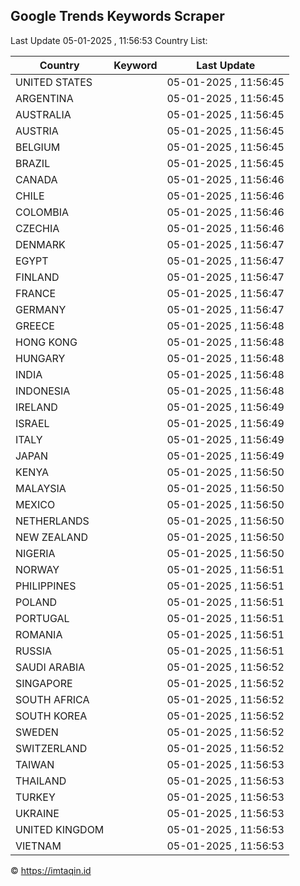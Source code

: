 
## Google Trends Keywords Scraper

Last Update 05-01-2025 , 11:56:53
Country List:

| Country | Keyword | Last Update |
| --- | --- | --- |
| UNITED STATES |  | 05-01-2025 , 11:56:45 |
| ARGENTINA |  | 05-01-2025 , 11:56:45 |
| AUSTRALIA |  | 05-01-2025 , 11:56:45 |
| AUSTRIA |  | 05-01-2025 , 11:56:45 |
| BELGIUM |  | 05-01-2025 , 11:56:45 |
| BRAZIL |  | 05-01-2025 , 11:56:45 |
| CANADA |  | 05-01-2025 , 11:56:46 |
| CHILE |  | 05-01-2025 , 11:56:46 |
| COLOMBIA |  | 05-01-2025 , 11:56:46 |
| CZECHIA |  | 05-01-2025 , 11:56:46 |
| DENMARK |  | 05-01-2025 , 11:56:47 |
| EGYPT |  | 05-01-2025 , 11:56:47 |
| FINLAND |  | 05-01-2025 , 11:56:47 |
| FRANCE |  | 05-01-2025 , 11:56:47 |
| GERMANY |  | 05-01-2025 , 11:56:47 |
| GREECE |  | 05-01-2025 , 11:56:48 |
| HONG KONG |  | 05-01-2025 , 11:56:48 |
| HUNGARY |  | 05-01-2025 , 11:56:48 |
| INDIA |  | 05-01-2025 , 11:56:48 |
| INDONESIA |  | 05-01-2025 , 11:56:48 |
| IRELAND |  | 05-01-2025 , 11:56:49 |
| ISRAEL |  | 05-01-2025 , 11:56:49 |
| ITALY |  | 05-01-2025 , 11:56:49 |
| JAPAN |  | 05-01-2025 , 11:56:49 |
| KENYA |  | 05-01-2025 , 11:56:50 |
| MALAYSIA |  | 05-01-2025 , 11:56:50 |
| MEXICO |  | 05-01-2025 , 11:56:50 |
| NETHERLANDS |  | 05-01-2025 , 11:56:50 |
| NEW ZEALAND |  | 05-01-2025 , 11:56:50 |
| NIGERIA |  | 05-01-2025 , 11:56:50 |
| NORWAY |  | 05-01-2025 , 11:56:51 |
| PHILIPPINES |  | 05-01-2025 , 11:56:51 |
| POLAND |  | 05-01-2025 , 11:56:51 |
| PORTUGAL |  | 05-01-2025 , 11:56:51 |
| ROMANIA |  | 05-01-2025 , 11:56:51 |
| RUSSIA |  | 05-01-2025 , 11:56:51 |
| SAUDI ARABIA |  | 05-01-2025 , 11:56:52 |
| SINGAPORE |  | 05-01-2025 , 11:56:52 |
| SOUTH AFRICA |  | 05-01-2025 , 11:56:52 |
| SOUTH KOREA |  | 05-01-2025 , 11:56:52 |
| SWEDEN |  | 05-01-2025 , 11:56:52 |
| SWITZERLAND |  | 05-01-2025 , 11:56:52 |
| TAIWAN |  | 05-01-2025 , 11:56:53 |
| THAILAND |  | 05-01-2025 , 11:56:53 |
| TURKEY |  | 05-01-2025 , 11:56:53 |
| UKRAINE |  | 05-01-2025 , 11:56:53 |
| UNITED KINGDOM |  | 05-01-2025 , 11:56:53 |
| VIETNAM |  | 05-01-2025 , 11:56:53 |

© https://imtaqin.id

